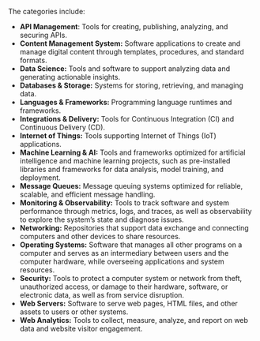 The categories include:

- **API Management**: Tools for creating, publishing, analyzing, and securing
  APIs.
- **Content Management System:** Software applications to create and manage
  digital content through templates, procedures, and standard formats.
- **Data Science:** Tools and software to support analyzing data and generating
  actionable insights.
- **Databases & Storage:** Systems for storing, retrieving, and managing data.
- **Languages & Frameworks:** Programming language runtimes and frameworks.
- **Integrations & Delivery:** Tools for Continuous Integration (CI) and
  Continuous Delivery (CD).
- **Internet of Things:** Tools supporting Internet of Things (IoT)
  applications.
- **Machine Learning & AI:** Tools and frameworks optimized for artificial
  intelligence and machine learning projects, such as pre-installed libraries
  and frameworks for data analysis, model training, and deployment.
- **Message Queues:** Message queuing systems optimized for reliable, scalable,
  and efficient message handling.
- **Monitoring & Observability:** Tools to track software and system performance
  through metrics, logs, and traces, as well as observability to explore the
  system’s state and diagnose issues.
- **Networking:** Repositories that support data exchange and connecting
  computers and other devices to share resources.
- **Operating Systems:** Software that manages all other programs on a computer
  and serves as an intermediary between users and the computer hardware, while
  overseeing applications and system resources.
- **Security:** Tools to protect a computer system or network from theft,
  unauthorized access, or damage to their hardware, software, or electronic
  data, as well as from service disruption.
- **Web Servers:** Software to serve web pages, HTML files, and other assets to
  users or other systems.
- **Web Analytics:** Tools to collect, measure, analyze, and report on web data
  and website visitor engagement.